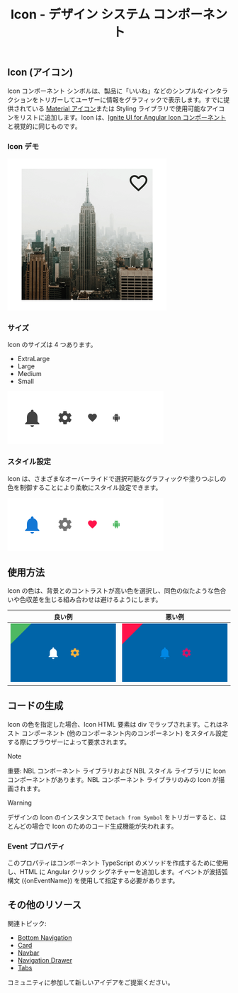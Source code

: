 ﻿---
title: Icon - デザイン システム コンポーネント
_description: Icon コンポーネント シンボルは、グラフィック インジケーターをユーザーに表示し、インタラクションをトリガーすることもできます。
_keywords: デザイン システム, Sketch, Ignite UI for Angular, コンポーネント, UI ライブラリ, ウィジェット
_language: ja
---

## Icon (アイコン)

Icon コンポーネント シンボルは、製品に「いいね」などのシンプルなインタラクションをトリガーしてユーザーに情報をグラフィックで表示します。すでに提供されている [Material アイコン](https://material.io/tools/icons/)または Styling ライブラリで使用可能なアイコンをリストに追加します。Icon は、[Ignite UI for Angular Icon コンポーネント](https://jp.infragistics.com/products/ignite-ui-angular/angular/components/icon.html)と視覚的に同じものです。

### Icon デモ

<img class="responsive-img" src="../images/icon_demo.png" srcset="../images/icon_demo@2x.png 2x" />

### サイズ

Icon のサイズは 4 つあります。

- ExtraLarge
- Large
- Medium
- Small

<img class="responsive-img" src="../images/icon_sizes.png" srcset="../images/icon_sizes@2x.png 2x" />

### スタイル設定

Icon は、さまざまなオーバーライドで選択可能なグラフィックや塗りつぶしの色を制御することにより柔軟にスタイル設定できます。

<img class="responsive-img" src="../images/icon_styling.png" srcset="../images/icon_styling@2x.png 2x" />

## 使用方法

Icon の色は、背景とのコントラストが高い色を選択し、同色の似たような色合いや色収差を生じる組み合わせは避けるようにします。

| 良い例                      | 悪い例                        |
| --------------------------- | ----------------------------- |
| <img class="responsive-img" src="../images/icon_do1.png" srcset="../images/icon_do1@2x.png 2x" /> | <img class="responsive-img" src="../images/icon_dont1.png" srcset="../images/icon_dont1@2x.png 2x" /> |

## コードの生成

Icon の色を指定した場合、Icon HTML 要素は div でラップされます。これはネスト コンポーネント (他のコンポーネント内のコンポーネント) をスタイル設定する際にブラウザーによって要求されます。

> [!Note]
> 重要: NBL コンポーネント ライブラリおよび NBL スタイル ライブラリに Icon コンポーネントがあります。NBL コンポーネント ライブラリのみの Icon が描画されます。

> [!WARNING]
> デザインの Icon のインスタンスで `Detach from Symbol` をトリガーすると、ほとんどの場合で Icon のためのコード生成機能が失われます。

### Event プロパティ

このプロパティはコンポーネント TypeScript のメソッドを作成するために使用し、HTML に Angular クリック シグネチャーを追加します。イベントが波括弧構文 ({onEventName}) を使用して指定する必要があります。

## その他のリソース

関連トピック:

- [Bottom Navigation](bottom-nav.md)
- [Card](cards.md)
- [Navbar](navbar.md)
- [Navigation Drawer](nav-drawer.md)
- [Tabs](tabs.md)
  <div class="divider--half"></div>

コミュニティに参加して新しいアイデアをご提案ください。


